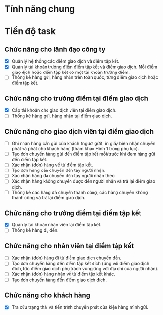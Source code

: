 # Tính năng chung

# Tiến độ task

## Chức năng cho lãnh đạo công ty

- [x] Quản lý hệ thống các điểm giao dịch và điểm tập kết.
- [x] Quản lý tài khoản trưởng điểm điểm tập kết và điểm giao dịch. Mỗi điểm giao dịch hoặc điểm tập kết có một tài khoản trưởng điểm.
- [ ] Thống kê hàng gửi, hàng nhận trên toàn quốc, từng điểm giao dịch hoặc điểm tập kết.

## Chức năng cho trưởng điểm tại điểm giao dịch

- [x] Cấp tài khoản cho giao dịch viên tại điểm giao dịch.
- [ ] Thống kê hàng gửi, hàng nhận tại điểm giao dịch.

## Chức năng cho giao dịch viên tại điểm giao dịch

- [ ] Ghi nhận hàng cần gửi của khách (người gửi), in giấy biên nhận chuyển phát và phát cho khách hàng (tham khảo Hình 1 trong phụ lục).
- [ ] Tạo đơn chuyển hàng gửi đến điểm tập kết mỗi/trước khi đem hàng gửi đến điểm tập kết.
- [ ] Xác nhận (đơn) hàng về từ điểm tập kết.
- [ ] Tạo đơn hàng cần chuyển đến tay người nhận.
- [ ] Xác nhận hàng đã chuyển đến tay người nhận theo .
- [ ] Xác nhận hàng không chuyển được đến người nhận và trả lại điểm giao dịch.
- [ ] Thống kê các hàng đã chuyển thành công, các hàng chuyển không thành công và trả lại điểm giao dịch.

## Chức năng cho trưởng điểm tại điểm tập kết

- [x] Quản lý tài khoản nhân viên tại điểm tập kết.
- [ ] Thống kê hàng đi, đến.

## Chức năng cho nhân viên tại điểm tập kết

- [ ] Xác nhận (đơn) hàng đi từ điểm giao dịch chuyển đến.
- [ ] Tạo đơn chuyển hàng đến điểm tập kết đích (ứng với điểm giao dịch đích, tức điểm giao dịch phụ trách vùng ứng với địa chỉ của người nhận).
- [ ] Xác nhận (đơn) hàng nhận về từ điểm tập kết khác.
- [ ] Tạo đơn chuyển hàng đến điểm giao dịch đích.

## Chức năng cho khách hàng

- [x] Tra cứu trạng thái và tiến trình chuyển phát của kiện hàng mình gửi.
